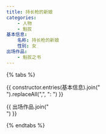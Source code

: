 ```yaml
---
title: 持长枪的新娘
categories:
    - 人物
    - 魁拔
基本信息:
    名称: 持长枪的新娘
    性别: 女
出场作品:
    - 魁拔之书
---
```


{% tabs %}
<!-- tab 基本信息 -->
{{ constructor.entries(基本信息).join("<br>").replaceAll(",", ": ") }}
<!-- endtab -->
<!-- tab 出场作品 -->
{{ 出场作品.join("<br>") }}
<!-- endtab -->
{% endtabs %}